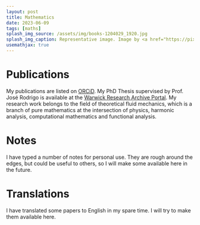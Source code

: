 ```yaml
---
layout: post
title: Mathematics
date: 2023-06-09
tags: [maths]
splash_img_source: /assets/img/books-1204029_1920.jpg
splash_img_caption: Representative image. Image by <a href="https://pixabay.com/users/luboshouska-198496/">LubosHouska</a> on Pixabay.
usemathjax: true
---
```


# Publications
My publications are listed on [ORCiD](https://orcid.org/0000-0001-7557-0786). My PhD Thesis supervised by Prof. José Rodrigo is available at the [Warwick Research Archive Portal](https://wrap.warwick.ac.uk/150235/).
My research work belongs to the field of theoretical fluid mechanics, 
which is a branch of pure mathematics at the intersection of physics, harmonic analysis, computational mathematics and functional analysis.

# Notes
I have typed a number of notes for personal use. They are rough around the edges, but could be useful to others, so I will make some available here in the future. 

# Translations
I have translated some papers to English in my spare time. I will try to make them available here.

